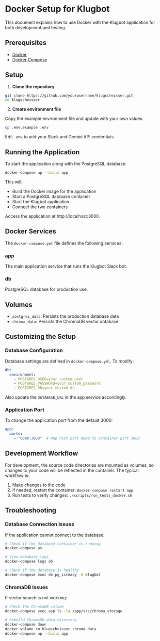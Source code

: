 # Docker Setup for Klugbot

This document explains how to use Docker with the Klugbot application for both development and testing.

## Prerequisites

- [Docker](https://docs.docker.com/get-docker/)
- [Docker Compose](https://docs.docker.com/compose/install/)

## Setup

1. **Clone the repository**

```bash
git clone https://github.com/yourusername/klugscheisser.git
cd klugscheisser
```

2. **Create environment file**

Copy the example environment file and update with your own values:

```bash
cp .env.example .env
```

Edit `.env` to add your Slack and Gemini API credentials.

## Running the Application

To start the application along with the PostgreSQL database:

```bash
docker-compose up --build app
```

This will:
- Build the Docker image for the application
- Start a PostgreSQL database container
- Start the Klugbot application
- Connect the two containers

Access the application at http://localhost:3000.


## Docker Services

The `docker-compose.yml` file defines the following services:

### app
The main application service that runs the Klugbot Slack bot.

### db
PostgreSQL database for production use.

## Volumes

- `postgres_data`: Persists the production database data
- `chroma_data`: Persists the ChromaDB vector database

## Customizing the Setup

### Database Configuration

Database settings are defined in `docker-compose.yml`. To modify:

```yaml
db:
  environment:
    - POSTGRES_USER=your_custom_user
    - POSTGRES_PASSWORD=your_custom_password
    - POSTGRES_DB=your_custom_db
```

Also update the `DATABASE_URL` in the app service accordingly.

### Application Port

To change the application port from the default 3000:

```yaml
app:
  ports:
    - "8080:3000"  # Map host port 8080 to container port 3000
```

## Development Workflow

For development, the source code directories are mounted as volumes, so changes to your code will be reflected in the container. The typical workflow is:

1. Make changes to the code
2. If needed, restart the container: `docker-compose restart app`
3. Run tests to verify changes: `./scripts/run_tests_docker.sh`

## Troubleshooting

### Database Connection Issues

If the application cannot connect to the database:

```bash
# Check if the database container is running
docker-compose ps

# View database logs
docker-compose logs db

# Check if the database is healthy
docker-compose exec db pg_isready -U klugbot
```

### ChromaDB Issues

If vector search is not working:

```bash
# Check the ChromaDB volume
docker-compose exec app ls -la /app/src/chroma_storage

# Rebuild ChromaDB data directory
docker-compose down
docker volume rm klugscheisser_chroma_data
docker-compose up --build app
```